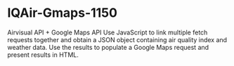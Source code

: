 # IQAir-Gmaps-1150
Airvisual API + Google Maps API
Use JavaScript to link multiple fetch requests together and obtain a JSON object containing air quality index and weather data. Use the results to populate a Google Maps request and present results in HTML.
